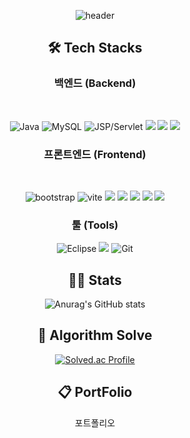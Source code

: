 

<div align="center">

![header](https://capsule-render.vercel.app/api?type=transparent&color=_hexcode&height=140&section=header&text=Gichang%20Github&fontSize=55)

## 🛠️ Tech Stacks

<h3>백엔드 (Backend)</h3><br>

![Java](https://img.shields.io/badge/Java-007396?style=flat-square&logo=Java&logoColor=white)
![MySQL](https://img.shields.io/badge/MySQL-4479A1?style=flat-square&logo=MySQL&logoColor=white)
![JSP/Servlet](https://img.shields.io/badge/JSP%2FServlet-007396?style=flat-square&logo=Java&logoColor=white)
<img src="https://img.shields.io/badge/Spring-9ACD32?style=flat&logo=Spring&logoColor=white"/> 
<img src="https://img.shields.io/badge/SpringBoot-9ACD32?style=flat&logo=SpringBoot&logoColor=white"/> 
<img src="https://img.shields.io/badge/MyBatis-000000?style=flat-square&logo=MyBatis&logoColor=white"> 

<h3>프론트엔드 (Frontend)</h3><br>

![bootstrap](https://img.shields.io/badge/bootstrap-7952B3?style=flat-square&logo=bootstrap&logoColor=white)
![vite](https://img.shields.io/badge/vite-646CFF?style=flat-square&logo=vite&logoColor=white)
<img src="https://img.shields.io/badge/html5-E34F26?style=flat-square&logo=html5&logoColor=white"> 
<img src="https://img.shields.io/badge/css-1572B6?style=flat-square&logo=css3&logoColor=white"> 
<img src="https://img.shields.io/badge/javascript-F7DF1E?style=flat-square&logo=javascript&logoColor=black"> 
<img src="https://img.shields.io/badge/Ajax-2c83b9?style=flat-square&logo=Ajax&logoColor=white"> 
<img src="https://img.shields.io/badge/Vue.js-099268?style=flat-square&logo=Vue.js&logoColor=white"/>



<h3>툴 (Tools)</h3>

![Eclipse](https://img.shields.io/badge/Eclipse-2C2255?style=flat&logo=Eclipse%20IDE&logoColor=white)
<img src="https://img.shields.io/badge/SpringToolSuite4-9ACD32?style=flat-square&logo=Ajax&logoColor=white"> 
![Git](https://img.shields.io/badge/Git-F05032?style=flat-square&logo=Git&logoColor=white)


## 👨‍💼 Stats
![Anurag's GitHub stats](https://github-readme-stats.vercel.app/api?username=gichangee&show_icons=true&theme=radical)



## 🥇 Algorithm Solve

  [![Solved.ac Profile](http://mazassumnida.wtf/api/v2/generate_badge?boj=parkgc0504)](https://solved.ac/parkgc0504/)

## 📋 PortFolio
포트폴리오
